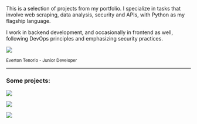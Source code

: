 This is a selection of projects from my portfolio. I specialize in tasks that involve web scraping, data analysis, security and APIs, with Python as my flagship language.

I work in backend development, and occasionally in frontend as well, following DevOps principles and emphasizing security practices.

<p align="left">
  <!--<a href="mailto:,@gmail.com" alt="Gmail">
    <img src="https://img.shields.io/badge/-Gmail-FF0000?style=flat-square&labelColor=FF0000&logo=gmail&logoColor=white&link=LINK-DO-SEU-EMAIL" /></a>-->

    
  <a href="https://www.linkedin.com/in/evertonst29/" alt="Linkedin">
    <img src="https://img.shields.io/badge/-Linkedin-0e76a8?style=flat-square&logo=Linkedin&logoColor=white"&link=everton-tenorio />
  </a>
</p> <sup>Everton Tenorio - Junior Developer</sup>


---
### Some projects:
  
  <p><a href="https://futelive.vercel.app](https://futelive-eihaoboc2-everton-tenorios-projects.vercel.app" alt="Futlive">
      <img src="https://img.shields.io/badge/Futelive Web Scraping-ReactJS, node, Express, Cheerio-%23121011?style=for-the-badge&logo=Github&logoColor=white" /> 
  </a></p>

  <p><a href="https://filmes-premiados.vercel.app/" alt="ow">
      <img src="https://img.shields.io/badge/Oscar_Awards Web Scraping-Vue, Flask, BeautifulSoup4, mongodb-%23121011.svg?style=for-the-badge&logo=Github&logoColor=white" /> 
  </a></p>

  <p><a href="https://github.com/everton-tenorio/viaprodutos" alt="vp">
      <img src="https://img.shields.io/badge/Via Produtos Web - Vue, Django, Django Rest Framework, Docker-68a152?style=for-the-badge&logo=Github&logoColor=white" /> 
  </a></p>
  

<!---### Hi there 👋

https://img.shields.io/badge/githubs-%23121011.svg?style=for-the-badge&logo=github&logoColor=white

Always seeking theoretical and practical knowledge regarding software development best practices, devops culture, cloud computing, automation and troubleshooting.
          
:earth_americas: Living in Maceió, Brazil      

### Skills ###
<img align="left" width="20px" alt="Linux" src="https://upload.wikimedia.org/wikipedia/commons/thumb/3/35/Tux.svg/1200px-Tux.svg.png" />
<img align="left" width="26px" alt="Docker" src="https://cdn4.iconfinder.com/data/icons/logos-and-brands/512/97_Docker_logo_logos-512.png" />
<img align="left" width="26px" alt="Python" src="https://raw.githubusercontent.com/github/explore/80688e429a7d4ef2fca1e82350fe8e3517d3494d/topics/python/python.png" />
<img align="left" width="45px" alt="Django" src="https://1000logos.net/wp-content/uploads/2020/08/Django-Logo.png" />
<img align="left" width="26px" alt="Flask" src="https://cdn.iconscout.com/icon/free/png-256/flask-51-285137.png" />
<img align="left" width="26px" alt="Vue" src="https://upload.wikimedia.org/wikipedia/commons/thumb/9/95/Vue.js_Logo_2.svg/1184px-Vue.js_Logo_2.svg.png" />
<img align="left" width="90px" alt="PostgreSQL" src="https://i.ibb.co/gZxdKd4/oie-l-UMazof-Mm7c-M.png" />

 
--->
